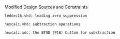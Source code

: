 Modified Design Sources and Constraints

    leddec16.vhd: leading zero suppression

    hexcalc.vhd: subtraction operations

    hexcalc.xdc: the BTND (P18) button for substraction
